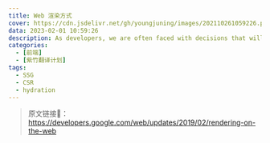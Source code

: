 ```yaml
---
title: Web 渲染方式
cover: https://cdn.jsdelivr.net/gh/youngjuning/images/202110261059226.png
data: 2023-02-01 10:59:26
description: As developers, we are often faced with decisions that will affect the entire architecture of our applications.
categories:
  - [前端]
  - [紫竹翻译计划]
tags:
  - SSG
  - CSR
  - hydration
---
```


> 原文链接🔗：https://developers.google.com/web/updates/2019/02/rendering-on-the-web
